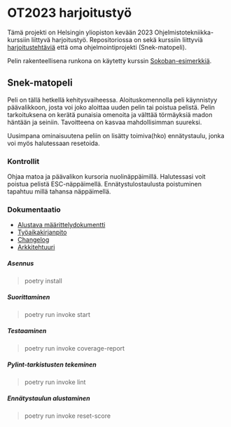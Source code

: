 # OT2023 harjoitustyö

Tämä projekti on Helsingin yliopiston kevään 2023 Ohjelmistotekniikka-kurssiin liittyvä harjoitustyö. Repositoriossa on sekä kurssiin liittyviä
[harjoitustehtäviä](https://github.com/VilleJuhan1/ot-harjoitustyo/tree/master/laskarit) että oma ohjelmointiprojekti (Snek-matopeli).

Pelin rakenteellisena runkona on käytetty kurssin [Sokoban-esimerkkiä](https://github.com/ohjelmistotekniikka-hy/pygame-sokoban).

## Snek-matopeli

Peli on tällä hetkellä kehitysvaiheessa. Aloituskomennolla peli käynnistyy päävalikkoon, josta voi joko aloittaa uuden pelin tai poistua pelistä.
Pelin tarkoituksena on kerätä punaisia omenoita ja välttää törmäyksiä madon häntään ja seiniin. Tavoitteena on kasvaa mahdollisimman suureksi.

Uusimpana ominaisuutena peliin on lisätty toimiva(hko) ennätystaulu, jonka voi myös halutessaan resetoida.

### Kontrollit

Ohjaa matoa ja päävalikon kursoria nuolinäppäimillä. Halutessasi voit poistua pelistä ESC-näppäimellä. Ennätystulostaulusta poistuminen
tapahtuu millä tahansa näppäimellä.

### Dokumentaatio
* [Alustava määrittelydokumentti](https://github.com/VilleJuhan1/ot-harjoitustyo/blob/master/dokumentaatio/vaatimusmaarittely.md)
* [Työaikakirjanpito](https://github.com/VilleJuhan1/ot-harjoitustyo/blob/master/dokumentaatio/tyoaikakirjanpito.md)
* [Changelog](https://github.com/VilleJuhan1/ot-harjoitustyo/blob/master/dokumentaatio/changelog.md)
* [Arkkitehtuuri](https://github.com/VilleJuhan1/ot-harjoitustyo/blob/master/dokumentaatio/arkkitehtuuri.md)
##### Asennus
> poetry install
##### Suorittaminen
> poetry run invoke start
##### Testaaminen
> poetry run invoke coverage-report
##### Pylint-tarkistusten tekeminen
> poetry run invoke lint
##### Ennätystaulun alustaminen
> poetry run invoke reset-score
